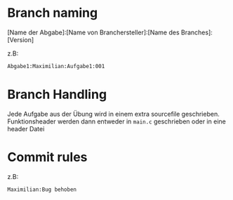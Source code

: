 # Branch naming
[Name der Abgabe]:[Name von Branchersteller]:[Name des Branches]:[Version]

z.B:
```Bash
Abgabe1:Maximilian:Aufgabe1:001
```

# Branch Handling
Jede Aufgabe aus der Übung wird in einem extra sourcefile geschrieben.
Funktionsheader werden dann entweder in ```main.c``` geschrieben oder in eine header Datei

# Commit rules
[Name des Committers]:[Nachricht]

z.B:
```Bash
Maximilian:Bug behoben
```
